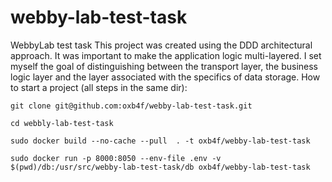 # webby-lab-test-task
WebbyLab test task
This project was created using the DDD architectural approach. It was important to make the application logic multi-layered. I set myself the goal of distinguishing between the transport layer, the business logic layer and the layer associated with the specifics of data storage.
How to start a project (all steps in the same dir):
```console
git clone git@github.com:oxb4f/webby-lab-test-task.git
```
```console
cd webbly-lab-test-task
```
```console
sudo docker build --no-cache --pull  . -t oxb4f/webby-lab-test-task
```
```console
sudo docker run -p 8000:8050 --env-file .env -v $(pwd)/db:/usr/src/webby-lab-test-task/db oxb4f/webby-lab-test-task
```
